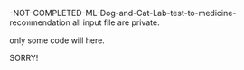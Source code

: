-NOT-COMPLETED-ML-Dog-and-Cat-Lab-test-to-medicine-recoทmendation
all input file are private.

only some code will here.

SORRY!
